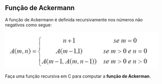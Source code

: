 ## Função de Ackermann

A função de Ackermann é definida recursivamente nos números não negativos
como segue:

![](ackermann.jpg)

Faça uma função recursiva em C para computar a **função de Ackerman**.